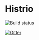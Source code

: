 # Histrio
![Build status](https://ci.appveyor.com/api/projects/status/github/mcgppeters/histrio)

[![Gitter](https://badges.gitter.im/Join%20Chat.svg)](https://gitter.im/MCGPPeters/Histrio?utm_source=badge&utm_medium=badge&utm_campaign=pr-badge)
